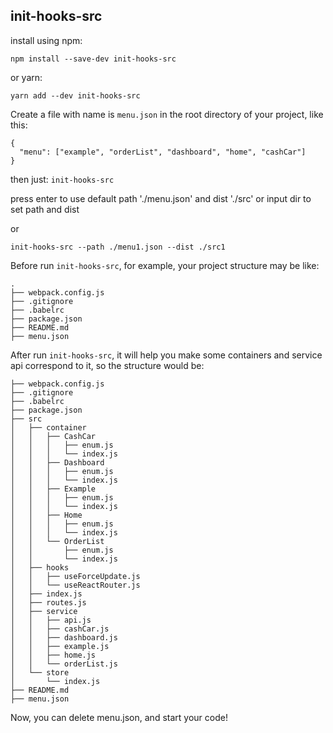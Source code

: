 ## init-hooks-src

install using npm: 

`npm install --save-dev init-hooks-src`  

or yarn:   

`yarn add --dev init-hooks-src`   


Create a file with name is `menu.json` in the root directory of your project, like this: 
```
{
  "menu": ["example", "orderList", "dashboard", "home", "cashCar"]
}
```

then just: `init-hooks-src`

press enter to use default path './menu.json' and dist './src' or input dir to set path and dist

or 

`init-hooks-src --path ./menu1.json --dist ./src1`

Before run `init-hooks-src`, for example, your project structure may be like:
```
.
├── webpack.config.js
├── .gitignore
├── .babelrc
├── package.json
├── README.md
├── menu.json
```

After run `init-hooks-src`, it will help you make some containers and service api correspond to it, so the structure would be:
```
├── webpack.config.js
├── .gitignore
├── .babelrc
├── package.json
├── src
│   ├── container
│   │   ├── CashCar
│   │   │   ├── enum.js
│   │   │   └── index.js
│   │   ├── Dashboard
│   │   │   ├── enum.js
│   │   │   └── index.js
│   │   ├── Example
│   │   │   ├── enum.js
│   │   │   └── index.js
│   │   ├── Home
│   │   │   ├── enum.js
│   │   │   └── index.js
│   │   └── OrderList
│   │       ├── enum.js
│   │       └── index.js
│   ├── hooks
│   │   ├── useForceUpdate.js
│   │   └── useReactRouter.js
│   ├── index.js
│   ├── routes.js
│   ├── service
│   │   ├── api.js
│   │   ├── cashCar.js
│   │   ├── dashboard.js
│   │   ├── example.js
│   │   ├── home.js
│   │   └── orderList.js
│   └── store
│       └── index.js
├── README.md
├── menu.json
```

Now, you can delete menu.json, and start your code!

